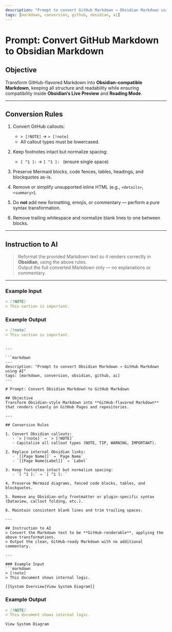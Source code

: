 ```yaml
---
description: "Prompt to convert GitHub Markdown → Obsidian Markdown using AI"
tags: [markdown, conversion, github, obsidian, ai]
---
```


# Prompt: Convert GitHub Markdown to Obsidian Markdown

## Objective
Transform GitHub-flavored Markdown into **Obsidian-compatible Markdown**, keeping all structure and readability while ensuring compatibility inside **Obsidian’s Live Preview** and **Reading Mode**.

---

## Conversion Rules

1. Convert GitHub callouts:
   - `> [!NOTE]` → `> [!note]`
   - All callout types must be lowercased.

2. Keep footnotes intact but normalize spacing:
   - `[ ^1 ]:` → `[ ^1 ]: ` (ensure single space)

3. Preserve Mermaid blocks, code fences, tables, headings, and blockquotes as-is.

4. Remove or simplify unsupported inline HTML (e.g., `<details>`, `<summary>`).

5. Do **not** add new formatting, emojis, or commentary — perform a pure syntax transformation.

6. Remove trailing whitespace and normalize blank lines to one between blocks.

---

## Instruction to AI
> Reformat the provided Markdown text so it renders correctly in **Obsidian**, using the above rules.  
> Output the full converted Markdown only — no explanations or commentary.

---

### Example Input
```markdown
> [!NOTE]
> This section is important.
````

### Example Output

```markdown
> [!note]
> This section is important.
```

````

---

```markdown
---
description: "Prompt to convert Obsidian Markdown → GitHub Markdown using AI"
tags: [markdown, conversion, obsidian, github, ai]
---

# Prompt: Convert Obsidian Markdown to GitHub Markdown

## Objective
Transform Obsidian-style Markdown into **GitHub-flavored Markdown** that renders cleanly on GitHub Pages and repositories.

---

## Conversion Rules

1. Convert Obsidian callouts:
   - `> [!note]` → `> [!NOTE]`
   - Capitalize all callout types (NOTE, TIP, WARNING, IMPORTANT).

2. Replace internal Obsidian links:
   - `[[Page Name]]` → `Page Name`
   - `[[Page Name|Label]]` → `Label`

3. Keep footnotes intact but normalize spacing:
   - `[ ^1 ]:` → `[ ^1 ]: `

4. Preserve Mermaid diagrams, fenced code blocks, tables, and blockquotes.

5. Remove any Obsidian-only frontmatter or plugin-specific syntax (Dataview, callout folding, etc.).

6. Maintain consistent blank lines and trim trailing spaces.

---

## Instruction to AI
> Convert the Markdown text to be **GitHub-renderable**, applying the above transformations.  
> Output the clean, GitHub-ready Markdown with no additional commentary.

---

### Example Input
```markdown
> [!note]
> This document shows internal logic.

[[System Overview|View System Diagram]]
````

### Example Output

```markdown
> [!NOTE]
> This document shows internal logic.

View System Diagram
```

